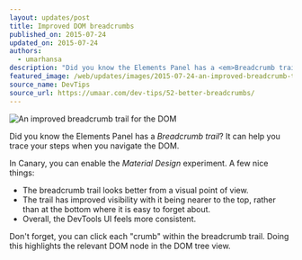 ```yaml
---
layout: updates/post
title: Improved DOM breadcrumbs
published_on: 2015-07-24
updated_on: 2015-07-24
authors:
  - umarhansa
description: "Did you know the Elements Panel has a <em>Breadcrumb trail</em>?"
featured_image: /web/updates/images/2015-07-24-an-improved-breadcrumb-trail-for-the-dom/better-breadcrumbs.gif
source_name: DevTips
source_url: https://umaar.com/dev-tips/52-better-breadcrumbs/
---
```

<img src="/web/updates/images/2015-07-24-an-improved-breadcrumb-trail-for-the-dom/better-breadcrumbs.gif" alt="An improved breadcrumb trail for the DOM">

Did you know the Elements Panel has a <em>Breadcrumb trail</em>? It can help you trace your steps when you navigate the DOM.


In Canary, you can enable the <em>Material Design</em> experiment. A few nice things:

<ul>
<li>The breadcrumb trail looks better from a visual point of view.</li>
<li>The trail has improved visibility with it being nearer to the top, rather than at the bottom where it is easy to forget about.</li>
<li>Overall, the DevTools UI feels more consistent.</li>
</ul>

Don't forget, you can click each "crumb" within the breadcrumb trail. Doing this highlights the relevant DOM node in the DOM tree view.

